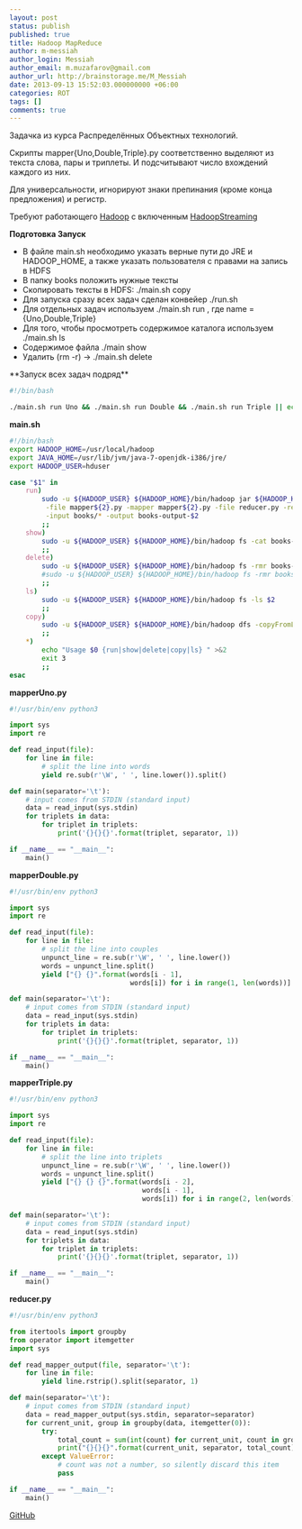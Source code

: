 ```yaml
---
layout: post
status: publish
published: true
title: Hadoop MapReduce
author: m-messiah
author_login: Messiah
author_email: m.muzafarov@gmail.com
author_url: http://brainstorage.me/M_Messiah
date: 2013-09-13 15:52:03.000000000 +06:00
categories: ROT
tags: []
comments: true
---
```


Задачка из курса Распределённых Объектных технологий.

Скрипты mapper{Uno,Double,Triple}.py соответственно выделяют из текста слова, пары и триплеты. И подсчитывают число вхождений каждого из них.

Для универсальности, игнорируют знаки препинания (кроме конца предложения) и регистр.

Требуют работающего [Hadoop](http://hadoop.apache.org/) с включенным [HadoopStreaming](http://hadoop.apache.org/docs/stable/streaming.html)

<!--more-->

**Подготовка Запуск**
<ul>
	<li>В файле main.sh необходимо указать верные пути до JRE и HADOOP_HOME, а также указать пользователя с правами на запись в HDFS</li>
	<li>В папку books положить нужные тексты</li>
	<li>Скопировать тексты в HDFS: ./main.sh copy</li>
	<li>Для запуска сразу всех задач сделан конвейер ./run.sh</li>
	<li>Для отдельных задач используем ./main.sh run , где name = {Uno,Double,Triple}</li>
	<li>Для того, чтобы просмотреть содержимое каталога используем ./main.sh ls</li>
	<li>Содержимое файла ./main show</li>
	<li>Удалить (rm -r) -> ./main.sh delete</li>
</ul>
**Запуск всех задач подряд**

```bash
#!/bin/bash

./main.sh run Uno && ./main.sh run Double && ./main.sh run Triple || echo "Something shit happens."
```

**main.sh**

```bash
#!/bin/bash
export HADOOP_HOME=/usr/local/hadoop
export JAVA_HOME=/usr/lib/jvm/java-7-openjdk-i386/jre/
export HADOOP_USER=hduser

case "$1" in
    run)
        sudo -u ${HADOOP_USER} ${HADOOP_HOME}/bin/hadoop jar ${HADOOP_HOME}/contrib/streaming/hadoop-streaming.jar \
         -file mapper${2}.py -mapper mapper${2}.py -file reducer.py -reducer reducer.py \
         -input books/* -output books-output-$2
        ;;
    show)
        sudo -u ${HADOOP_USER} ${HADOOP_HOME}/bin/hadoop fs -cat books-output-$2/part-00000
        ;;
    delete)
        sudo -u ${HADOOP_USER} ${HADOOP_HOME}/bin/hadoop fs -rmr books-output-$2
        #sudo -u ${HADOOP_USER} ${HADOOP_HOME}/bin/hadoop fs -rmr books
        ;;
    ls)
        sudo -u ${HADOOP_USER} ${HADOOP_HOME}/bin/hadoop fs -ls $2
        ;;
    copy)
        sudo -u ${HADOOP_USER} ${HADOOP_HOME}/bin/hadoop dfs -copyFromLocal books books
        ;;
    *)
        echo "Usage $0 {run|show|delete|copy|ls} " >&2
        exit 3
        ;;
esac
```

**mapperUno.py**

```python
#!/usr/bin/env python3

import sys
import re

def read_input(file):
    for line in file:
        # split the line into words
        yield re.sub(r'\W', ' ', line.lower()).split()

def main(separator='\t'):
    # input comes from STDIN (standard input)
    data = read_input(sys.stdin)
    for triplets in data:
        for triplet in triplets:
            print('{}{}{}'.format(triplet, separator, 1))

if __name__ == "__main__":
    main()
```

**mapperDouble.py**

```python
#!/usr/bin/env python3

import sys
import re

def read_input(file):
    for line in file:
        # split the line into couples
        unpunct_line = re.sub(r'\W', ' ', line.lower())
        words = unpunct_line.split()
        yield ["{} {}".format(words[i - 1],
                              words[i]) for i in range(1, len(words))]

def main(separator='\t'):
    # input comes from STDIN (standard input)
    data = read_input(sys.stdin)
    for triplets in data:
        for triplet in triplets:
            print('{}{}{}'.format(triplet, separator, 1))

if __name__ == "__main__":
    main()
```

**mapperTriple.py**

```python
#!/usr/bin/env python3

import sys
import re

def read_input(file):
    for line in file:
        # split the line into triplets
        unpunct_line = re.sub(r'\W', ' ', line.lower())
        words = unpunct_line.split()
        yield ["{} {} {}".format(words[i - 2],
                                 words[i - 1],
                                 words[i]) for i in range(2, len(words))]

def main(separator='\t'):
    # input comes from STDIN (standard input)
    data = read_input(sys.stdin)
    for triplets in data:
        for triplet in triplets:
            print('{}{}{}'.format(triplet, separator, 1))

if __name__ == "__main__":
    main()
```

**reducer.py**

```python
#!/usr/bin/env python3

from itertools import groupby
from operator import itemgetter
import sys

def read_mapper_output(file, separator='\t'):
    for line in file:
        yield line.rstrip().split(separator, 1)

def main(separator='\t'):
    # input comes from STDIN (standard input)
    data = read_mapper_output(sys.stdin, separator=separator)
    for current_unit, group in groupby(data, itemgetter(0)):
        try:
            total_count = sum(int(count) for current_unit, count in group)
            print("{}{}{}".format(current_unit, separator, total_count))
        except ValueError:
            # count was not a number, so silently discard this item
            pass

if __name__ == "__main__":
    main()
```


[GitHub](https://github.com/m-muzafarov/ROT/tree/master/Task3)
